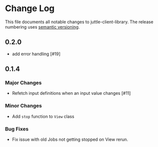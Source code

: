 # Change Log
This file documents all notable changes to juttle-client-library. The release numbering uses [semantic versioning](http://semver.org).

## 0.2.0

- add error handling [#19]

## 0.1.4

### Major Changes

- Refetch input definitions when an input value changes [#11]

### Minor Changes

- Add `stop` function to `View` class

### Bug Fixes

- Fix issue with old Jobs not getting stopped on View rerun.
